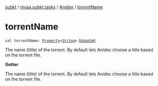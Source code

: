 [subkt](../../index.md) / [myaa.subkt.tasks](../index.md) / [Anidex](index.md) / [torrentName](./torrent-name.md)

# torrentName

`val torrentName: `[`Property`](https://docs.gradle.org/current/javadoc/org/gradle/api/provider/Property.html)`<`[`String`](https://kotlinlang.org/api/latest/jvm/stdlib/kotlin/-string/index.html)`>` [(source)](https://github.com/Myaamori/SubKt/blob/0.1.7/src/main/kotlin/myaa/subkt/tasks/tasks.kt#L1129)

The name (title) of the torrent. By default lets Anidex choose a title
based on the torrent file.

**Getter**

The name (title) of the torrent. By default lets Anidex choose a title
based on the torrent file.

